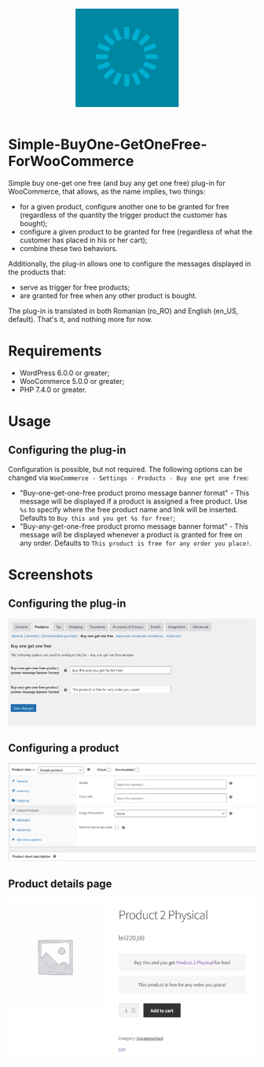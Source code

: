 <p align="center">
   <img align="center" width="210" height="200" src="https://raw.githubusercontent.com/alexboia/Simple-BuyOne-GetOneFree-ForWooCommerce/main/logo.png" style="margin-bottom: 20px; margin-right: 20px;" />
</p>

# Simple-BuyOne-GetOneFree-ForWooCommerce
Simple buy one-get one free (and buy any get one free) plug-in for WooCommerce, that allows, as the name implies, two things:
- for a given product, configure another one to be granted for free (regardless of the quantity the trigger product the customer has bought);
- configure a given product to be granted for free (regardless of what the customer has placed in his or her cart);
- combine these two behaviors.

Additionally, the plug-in allows one to configure the messages displayed in the products that:
- serve as trigger for free products;
- are granted for free when any other product is bought.

The plug-in is translated in both Romanian (ro_RO) and English (en_US, default).
That's it, and nothing more for now.

# Requirements
- WordPress 6.0.0 or greater;
- WooCommerce 5.0.0 or greater;
- PHP 7.4.0 or greater.

# Usage

## Configuring the plug-in
Configuration is possible, but not required. 
The following options can be changed via `WooCommerce - Settings - Products - Buy one get one free`:

- "Buy-one-get-one-free product promo message banner format" - This message will be displayed if a product is assigned a free product. Use `%s` to specify where the free product name and link will be inserted. Defaults to `Buy this and you get %s for free!`;
- "Buy-any-get-one-free product promo message banner format" - This message will be displayed whenever a product is granted for free on any order. Defaults to `This product is free for any order you place!`.

# Screenshots

## Configuring the plug-in
![Configuring the plug-in](/assets/screenshots/settings.png)

## Configuring a product
![Configuring a product](/assets/screenshots/product-configuration.png)

## Product details page
![Configuring the plug-in](/assets/screenshots/product-page.png)